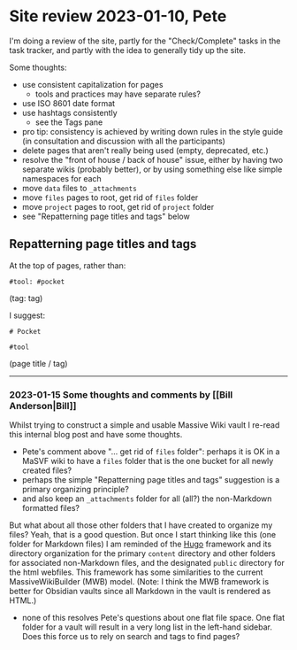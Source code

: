 # Site review 2023-01-10, Pete

I'm doing a review of the site, partly for the "Check/Complete" tasks in the task tracker, and partly with the idea to generally tidy up the site.

Some thoughts:   
- use consistent capitalization for pages
	- tools and practices may have separate rules?
- use ISO 8601 date format
- use hashtags consistently
	- see the Tags pane
- pro tip: consistency is achieved by writing down rules in the style guide (in consultation and discussion with all the participants)
- delete pages that aren't really being used (empty, deprecated, etc.)
- resolve the "front of house / back of house" issue, either by having two separate wikis (probably better), or by using something else like simple namespaces for each
- move `data` files to `_attachments`
- move `files` pages to root, get rid of `files` folder
- move `project` pages to root, get rid of `project` folder
- see "Repatterning page titles and tags" below  

## Repatterning page titles and tags

At the top of pages, rather than:

```
#tool: #pocket
```

(tag: tag)

I suggest:

```
# Pocket

#tool
```

(page title / tag)

-----
### 2023-01-15 Some thoughts and comments by [[Bill Anderson|Bill]]

Whilst trying to construct a simple and usable Massive Wiki vault I re-read this internal blog post and have some thoughts.  

- Pete's comment above "... get rid of `files` folder": perhaps it is OK in a MaSVF wiki to have a `files` folder that is the one bucket for all newly created files?  
- perhaps the simple "Repatterning page titles and tags" suggestion is a primary organizing principle?  
- and also keep an `_attachments` folder for all (all?) the non-Markdown formatted files?  

But what about all those other folders that I have created to organize my files? Yeah, that is a good question. But once I start thinking like this (one folder for Markdown files) I am reminded of the [Hugo](https://gohugo.io) framework and its directory organization for the primary `content` directory and other folders for associated non-Markdown files, and the designated `public` directory for the html webfiles. This framework has some similarities to the current MassiveWikiBuilder (MWB) model. (Note: I think the MWB framework is better for Obsidian vaults since all Markdown in the vault is rendered as HTML.)  

- none of this resolves Pete's questions about one flat file space. One flat folder for a vault will result in a very long list in the left-hand sidebar. Does this force us to rely on search and tags to find pages?
